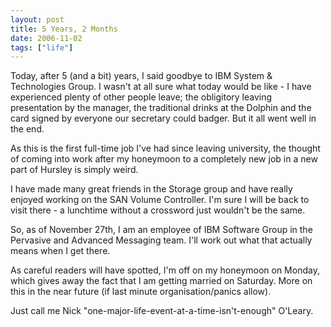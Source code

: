 ```yaml
---
layout: post
title: 5 Years, 2 Months
date: 2006-11-02
tags: ["life"]
---
```


Today, after 5 (and a bit) years, I said goodbye to IBM System & Technologies Group. I wasn't at all sure what today would be like - I have experienced plenty of other people leave; the obligitory leaving presentation by the manager, the traditional drinks at the Dolphin and the card signed by everyone our secretary could badger. But it all went well in the end.

As this is the first full-time job I've had since leaving university, the thought of coming into work after my honeymoon to a completely new job in a new part of Hursley is simply weird.

I have made many great friends in the Storage group and have really enjoyed working on the SAN Volume Controller. I'm sure I will be back to visit there - a lunchtime without a crossword just wouldn't be the same.

So, as of November 27th, I am an employee of IBM Software Group in the Pervasive and Advanced Messaging team. I'll work out what that actually means when I get there.

As careful readers will have spotted, I'm off on my honeymoon on Monday, which gives away the fact that I am getting married on Saturday. More on this in the near future (if last minute organisation/panics allow).

Just call me Nick "one-major-life-event-at-a-time-isn't-enough" O'Leary.